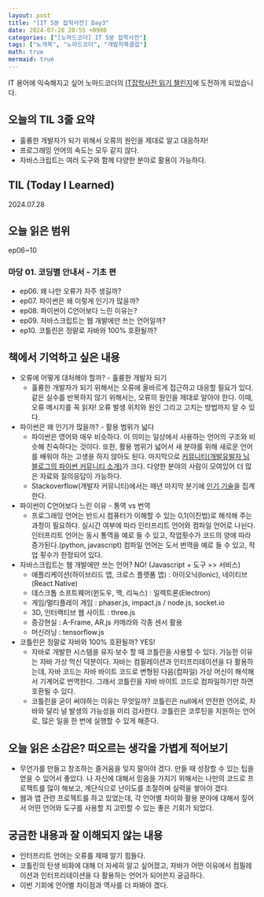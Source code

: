 ```yaml
---
layout: post
title: "[IT 5분 잡학사전] Day3"
date: 2024-07-28 20:55 +0900
categories: ["[노마드코더] IT 5분 잡학사전"]
tags: ["노개북", "노마드코더", "개발자북클럽"]
math: true
mermaid: true
---
```


IT 용어에 익숙해지고 싶어 노마드코더의 <a href="https://nomadcoders.co/it-dictionary">IT잡학사전 읽기 챌린지</a>에 도전하게 되었습니다. 

<h2>오늘의 TIL 3줄 요약</h2>
<ul style="list-style-type:disc;">
    <li>훌륭한 개발자가 되기 위해서 오류의 원인을 제대로 알고 대응하자!</li>
    <li>프로그래밍 언어의 속도는 모두 같지 않다.</li>
    <li>자바스크립트는 여러 도구와 함께 다양한 분야로 활용이 가능하다.</li>
</ul>


<h2>TIL (Today I Learned)</h2>
<p>2024.07.28</p>

<h2>오늘 읽은 범위</h2>
<p>ep06~10</p>

<h3>마당 01. 코딩별 안내서 - 기초 편</h3>
<ul style="list-style-type:disc;">
    <li>ep06. 왜 나만 오류가 자주 생길까?</li>
    <li>ep07. 파이썬은 왜 이렇게 인기가 많을까?</li>
    <li>ep08. 파이썬이 C언어보다 느린 이유는?</li>
    <li>ep09. 자바스크립트는 웹 개발에만 쓰는 언어일까?</li>
    <li>ep10. 코틀린은 정말로 자바와 100% 호환될까?</li>
</ul>

<h2>책에서 기억하고 싶은 내용</h2>
<ul style="list-style-type:disc;">
    <li>오류에 어떻게 대처해야 할까? - 훌륭한 개발자 되기
        <ul style="list-style-type:circle;">
            <li>훌륭한 개발자가 되기 위해서는 오류에 올바르게 접근하고 대응할 필요가 있다. 같은 실수를 반복하지 않기 위해서는, 오류의 원인을 제대로 알아야 한다. 이때, 오류 메시지를 꼭 읽자! 오류 발생 위치와 원인 그리고 고치는 방법까지 알 수 있다.
            </li>
        </ul>
    </li>
    <li>파이썬은 왜 인기가 많을까? - 활용 범위가 넓다
        <ul style="list-style-type:circle;">
            <li>파이썬은 영어와 매우 비슷하다. 이 의미는 일상에서 사용하는 언어의 구조와 비슷해 친숙하다는 것이다. 또한, 활용 범위가 넓어서 새 분야를 위해 새로운 언어를 배워야 하는 고생을 하지 않아도 된다. 마지막으로 <a href=https://ubalza.tistory.com/3>커뮤니티(개발유발자 님 블로그의 파이썬 커뮤니티 소개)</a>가 크다. 다양한 분야의 사람이 모여있어 더 많은 자료와 질의응답이 가능하다.
            </li>
            <li>Stackoverflow(개발자 커뮤니티)에서는 매년 마지막 분기에 <a href=https://survey.stackoverflow.co/2024/technology#most-popular-technologies>인기 기술</a>을 집계한다.
            </li>
        </ul>
    </li>
    <li>파이썬이 C언어보다 느린 이유 - 통역 vs 번역
        <ul style="list-style-type:circle;">
            <li>프로그래밍 언어는 반드시 컴퓨터가 이해할 수 있는 0,1(이진법)로 해석해 주는 과정이 필요하다. 실시간 여부에 따라 인터프리트 언어와 컴파일 언어로 나뉜다. 인터프리트 언어는 동시 통역을 예로 들 수 있고, 작업횟수가 코드의 양에 따라 증가된다.(python, javascript) 컴파일 언어는 도서 번역을 예로 들 수 있고, 작업 횟수가 한정되어 있다.  
            </li>
        </ul>
    </li>
    <li>자바스크립트는 웹 개발에만 쓰는 언어? NO! (Javascript + 도구 => 서비스)
        <ul style="list-style-type:circle;">
            <li>애플리케이션(하이브리드 앱, 크로스 플랫폼 앱) : 아이오닉(Ionic), 네이티브(React Native)
            </li>
            <li>데스크톱 소프트웨어(윈도우, 맥, 리눅스) : 일렉트론(Electron)
            </li>
            <li>게임/멀티플레이 게임 : phaser.js, impact.js / node.js, socket.io 
            </li>
            <li>3D, 인터랙티브 웹 사이트 : three.js
            </li>
            <li>증강현실 : A-Frame, AR.js 카메라와 각종 센서 활용
            </li>
            <li>머신러닝 : tensorflow.js
            </li>
        </ul>
    </li>
    <li>코틀린은 정말로 자바와 100% 호환될까? YES! 
        <ul style="list-style-type:circle;">
            <li>자바로 개발한 시스템을 유지·보수 할 때 코틀린을 사용할 수 있다. 가능한 이유는 자바 가상 먹신 덕분이다. 자바는 컴필레이션과 인터프리테이션을 다 활용하는데, 자바 코드는 자바 바이트 코드로 변형된 다음(컴파일) 가상 머신이 해석해서 기계어로 번역한다. 그래서 코틀린을 자바 바이트 코드로 컴파일하기만 하면 호환될 수 있다.
            </li>
            <li>코틀린을 굳이 써야하는 이유는 무엇일까? 코틀린은 null에서 안전한 언어로, 자바와 달리 널 발생의 가능성을 미리 검사한다. 코틀린은 코루틴을 지원하는 언어로, 많은 일을 한 번에 실행할 수 있게 해준다. 
            </li>
        </ul>
    </li>
</ul>

<h2>오늘 읽은 소감은? 떠오르는 생각을 가볍게 적어보기</h2>
<ul style="list-style-type:disc;">
    <li>무언가를 만들고 창조하는 즐거움을 잊지 말아야 겠다. 만들 때 성장할 수 있는 팁을 얻을 수 있어서 좋았다. 나 자신에 대해서 믿음을 가지기 위해서는 나만의 코드로 프로젝트를 많이 해보고, 계단식으로 난이도를 조절하며 실력을 쌓아야 겠다.</li>
    <li>웹과 앱 관련 프로젝트를 하고 있었는데, 각 언어별 차이와 활용 분야에 대해서 짚어서 어떤 언어와 도구를 사용할 지 고민할 수 있는 좋은 기회가 되었다.</li>
</ul>

<h2>궁금한 내용과 잘 이해되지 않는 내용</h2>
<ul style="list-style-type:disc;">
    <li>인터프리트 언어는 오류를 제때 알기 힘들다.  </li>
    <li>코틀린의 탄생 비화에 대해  더 자세히 알고 싶어졌고, 자바가 어떤 이유에서 컴필레이션과 인터프리테이션을 다 활용하는 언어가 되어쓴지 궁금하다.</li>
    <li>이번 기회에 언어별 차이점과 역사를 더 파봐야 겠다.</li>
</ul>